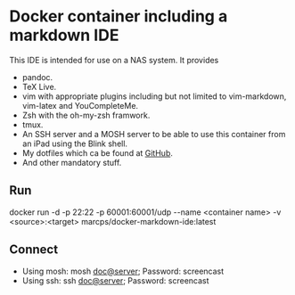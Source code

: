 # Docker container including a markdown IDE

This IDE is intended for use on a NAS system. It provides

- pandoc.
- TeX Live.
- vim with appropriate plugins including but not limited to vim-markdown, vim-latex and YouCompleteMe.
- Zsh with the oh-my-zsh framwork.
- tmux.
- An SSH server and a MOSH server to be able to use this container from an iPad using the Blink shell.
- My dotfiles which ca be found at [GitHub](https://github.com/marcschlienger/dotfiles.git).
- And other mandatory stuff.

## Run
docker run -d -p 22:22 -p 60001:60001/udp --name \<container name\> -v \<source\>:\<target\> marcps/docker-markdown-ide:latest

## Connect

 - Using mosh: mosh <doc@server>; Password: screencast
 - Using ssh: ssh <doc@server>; Password: screencast
